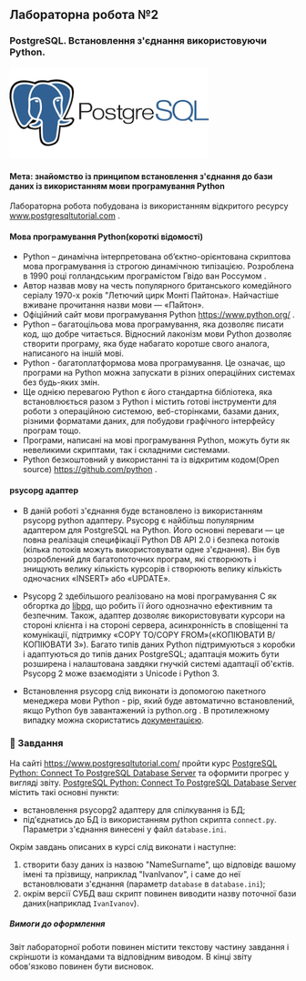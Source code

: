 ## Лабораторна робота №2
### PostgreSQL. Встановлення з'єднання використовуючи Python.
<img src='img/logo.png' width=350/>

#### Мета: знайомство із принципом встановлення з'єднання до бази даних із використанням мови програмування Python
Лабораторна робота побудована із використанням відкритого ресурсу www.postgresqltutorial.com .

#### Мова програмування Python(короткі відомості)
* Python  – динамічна інтерпретована об’єктно-орієнтована скриптова мова програмування із строгою динамічною типізацією. Розроблена в 1990 році голландським програмістом Гвідо ван Россумом .
* Автор назвав мову на честь популярного британського комедійного серіалу 1970-х років "Летючий цирк Монті Пайтона». Найчастіше вживане прочитання назви мови — «Па́йтон».
* Офіційний сайт мови програмування Python https://www.python.org/ .
* Python – багатоцільова мова програмування, яка дозволяє писати код, що добре читається. Відносний лаконізм мови Python дозволяє створити програму, яка буде набагато коротше свого аналога, написаного на іншій мові.
* Python - багатоплатформова мова програмування. Це означає, що програми на Python можна запускати в різних операційних системах без будь-яких змін.
* Ще однією перевагою Python є його стандартна бібліотека, яка встановлюється разом з Python і містить готові інструменти для роботи з операційною системою, веб-сторінками, базами даних, різними форматами даних, для побудови графічного інтерфейсу програм тощо.
* Програми, написані на мові програмування Python, можуть бути як невеликими скриптами, так і складними системами.
* Python безкоштовний у використанні та із відкритим кодом(Open source) https://github.com/python .


#### psycopg адаптер
* В даній роботі з'єднання буде встановлено із використанням psycopg python адаптеру. Psycopg є найбільш популярним адаптером для PostgreSQL на Python. Його основні переваги — це повна реалізація специфікації Python DB API 2.0 і безпека потоків (кілька потоків можуть використовувати одне з'єднання). Він був розроблений для багатопоточних програм, які створюють і знищують велику кількість курсорів і створюють велику кількість одночасних «INSERT» або «UPDATE». 

* Psycopg 2 здебільшого реалізовано на мові програмування C як обгортка до [libpq](https://www.postgresql.org/docs/9.5/libpq.html), що робить її його однозначно ефективним та безпечним.  Також, адаптер дозволяє використовувати курсори на стороні клієнта і на стороні сервера, асинхронність в сповіщенні та комунікації, підтримку «COPY TO/COPY FROM»(«КОПІЮВАТИ В/КОПІЮВАТИ З»). Багато типів даних Python підтримуються з коробки і адаптуються до типів даних PostgreSQL; адаптація можить бути розширена і налаштована завдяки гнучкій системі адаптації об'єктів. Psycopg 2 може взаємодіяти з Unicode і Python 3.

* Встановлення psycopg слід виконати із допомогою пакетного менеджера мови Python - pip, який буде автоматично встановлений, якщо Python був завантажений із python.org . В протилежному випадку можна скористатись [документацією](https://pip.pypa.io/en/stable/installation/).

### 🎯 Завдання
На сайті https://www.postgresqltutorial.com/ пройти курс [PostgreSQL Python: Connect To PostgreSQL Database Server](https://www.postgresqltutorial.com/postgresql-python/connect/) та  оформити прогрес у вигляді звіту.
[PostgreSQL Python: Connect To PostgreSQL Database Server](https://www.postgresqltutorial.com/postgresql-python/connect/) містить такі основні пункти: 
- встановлення psycopg2 адaптеру для спілкування із БД;
- під'єднатись до БД із використанням python скрипта `connect.py`.  Параметри з'єднання винесені у файл `database.ini`.

Окрім завдань описаних в курсі слід виконати і наступне: 
1. створити базу даних із назвою "NameSurname", що відповідє вашому імені та прізвищу, наприклад "IvanIvanov", і саме до неї встановлювати з'єднання (параметр `database` в `database.ini`);
2. окрім версії СУБД ваш скрипт повинен виводити назву поточної бази даних(наприклад `IvanIvanov`).

##### Вимоги до оформлення
Звіт лабораторної роботи повинен містити текстову частину завдання і скріншоти із командами та відповідним виводом. В кінці звіту обов'язково повинен бути висновок.
